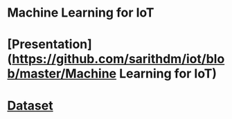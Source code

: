 # Machine Learning for IoT

# [Presentation](https://github.com/sarithdm/iot/blob/master/Machine Learning for IoT)

# [Dataset](https://www.kaggle.com/taranvee/smart-home-dataset-with-weather-information)
